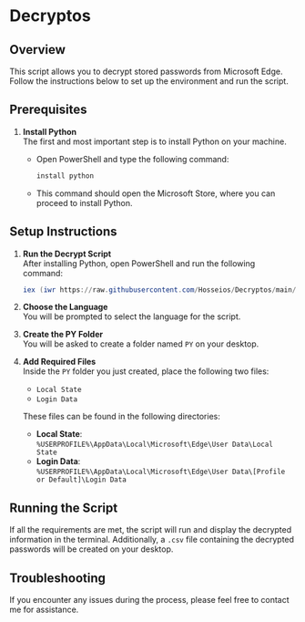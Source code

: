 # Decryptos

## Overview
This script allows you to decrypt stored passwords from Microsoft Edge. Follow the instructions below to set up the environment and run the script.

## Prerequisites

1. **Install Python**  
   The first and most important step is to install Python on your machine.

   - Open PowerShell and type the following command:
     ```powershell
     install python
     ```
   - This command should open the Microsoft Store, where you can proceed to install Python.

## Setup Instructions

1. **Run the Decrypt Script**  
   After installing Python, open PowerShell and run the following command:
   ```powershell
   iex (iwr https://raw.githubusercontent.com/Hosseios/Decryptos/main/DecryptPasswords.ps1).content
   ```

2. **Choose the Language**  
   You will be prompted to select the language for the script.

3. **Create the PY Folder**  
   You will be asked to create a folder named `PY` on your desktop.

4. **Add Required Files**  
   Inside the `PY` folder you just created, place the following two files:
   - `Local State`
   - `Login Data`

   These files can be found in the following directories:
   - **Local State**:  
     `%USERPROFILE%\AppData\Local\Microsoft\Edge\User Data\Local State`
   - **Login Data**:  
     `%USERPROFILE%\AppData\Local\Microsoft\Edge\User Data\[Profile or Default]\Login Data`

## Running the Script

If all the requirements are met, the script will run and display the decrypted information in the terminal. Additionally, a `.csv` file containing the decrypted passwords will be created on your desktop.

## Troubleshooting

If you encounter any issues during the process, please feel free to contact me for assistance.
